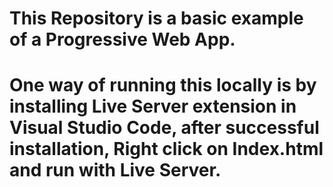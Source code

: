 # This Repository is a basic example of a Progressive Web App.

# One way of running this locally is by installing Live Server extension in Visual Studio Code, after successful installation, Right click on Index.html and run with Live Server.

